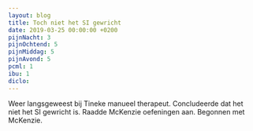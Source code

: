 ```yaml
---
layout: blog
title: Toch niet het SI gewricht
date: 2019-03-25 00:00:00 +0200
pijnNacht: 3
pijnOchtend: 5
pijnMiddag: 5
pijnAvond: 5
pcml: 1
ibu: 1
diclo: 
---
```


Weer langsgeweest bij Tineke manueel therapeut. Concludeerde dat het niet het SI gewricht is. Raadde McKenzie oefeningen aan. Begonnen met McKenzie.

